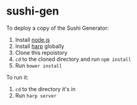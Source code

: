 # sushi-gen

To deploy a copy of the Sushi Generator:

1. Install [node.js](https://nodejs.org/en/)
2. Install [harp](http://harpjs.com/) globally
3. Clone this repoistory
4. `cd` to the cloned directory and run `npm install`
5. Run `bower install`

To run it:

1. `cd` to the directory it's in
2. Run `harp server`
